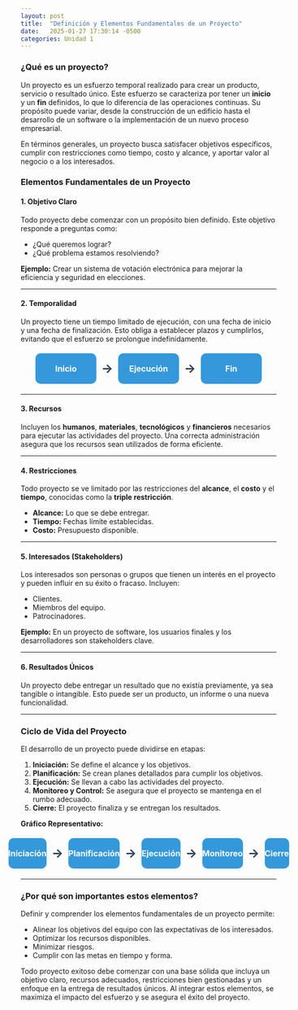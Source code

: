 ```yaml
---
layout: post
title:  "Definición y Elementos Fundamentales de un Proyecto"
date:   2025-01-27 17:30:14 -0500
categories: Unidad 1
---
```




### **¿Qué es un proyecto?**  
Un proyecto es un esfuerzo temporal realizado para crear un producto, servicio o resultado único. Este esfuerzo se caracteriza por tener un **inicio** y un **fin** definidos, lo que lo diferencia de las operaciones continuas. Su propósito puede variar, desde la construcción de un edificio hasta el desarrollo de un software o la implementación de un nuevo proceso empresarial.  

En términos generales, un proyecto busca satisfacer objetivos específicos, cumplir con restricciones como tiempo, costo y alcance, y aportar valor al negocio o a los interesados.  

### **Elementos Fundamentales de un Proyecto**  

#### **1. Objetivo Claro**  
Todo proyecto debe comenzar con un propósito bien definido. Este objetivo responde a preguntas como:  
- ¿Qué queremos lograr?  
- ¿Qué problema estamos resolviendo?  

**Ejemplo:** Crear un sistema de votación electrónica para mejorar la eficiencia y seguridad en elecciones.  

---

#### **2. Temporalidad**  
Un proyecto tiene un tiempo limitado de ejecución, con una fecha de inicio y una fecha de finalización. Esto obliga a establecer plazos y cumplirlos, evitando que el esfuerzo se prolongue indefinidamente.  


<div class="flow-diagram">
  <div class="box">
    <span>Inicio</span>
  </div>
  <div class="arrow">→</div>
  <div class="box">
    <span>Ejecución</span>
  </div>
  <div class="arrow">→</div>
  <div class="box">
    <span>Fin</span>
  </div>
</div>

<style>
  .flow-diagram {
    display: flex;
    align-items: center;
    justify-content: center;
    margin: 20px 0;
  }

  .box {
    display: flex;
    align-items: center;
    justify-content: center;
    width: 120px;
    height: 60px;
    background-color: #3498db;
    color: #fff;
    font-size: 16px;
    font-weight: bold;
    border-radius: 10px;
    text-align: center;
  }

  .arrow {
    margin: 0 10px;
    font-size: 24px;
    font-weight: bold;
    color: #2c3e50;
  }
</style>
---

#### **3. Recursos**  
Incluyen los **humanos**, **materiales**, **tecnológicos** y **financieros** necesarios para ejecutar las actividades del proyecto. Una correcta administración asegura que los recursos sean utilizados de forma eficiente.  

---

#### **4. Restricciones**  
Todo proyecto se ve limitado por las restricciones del **alcance**, el **costo** y el **tiempo**, conocidas como la **triple restricción**.  

- **Alcance:** Lo que se debe entregar.  
- **Tiempo:** Fechas límite establecidas.  
- **Costo:** Presupuesto disponible.  

---

#### **5. Interesados (Stakeholders)**  
Los interesados son personas o grupos que tienen un interés en el proyecto y pueden influir en su éxito o fracaso. Incluyen:  
- Clientes.  
- Miembros del equipo.  
- Patrocinadores.  

**Ejemplo:** En un proyecto de software, los usuarios finales y los desarrolladores son stakeholders clave.  

---

#### **6. Resultados Únicos**  
Un proyecto debe entregar un resultado que no existía previamente, ya sea tangible o intangible. Esto puede ser un producto, un informe o una nueva funcionalidad.  

---

### **Ciclo de Vida del Proyecto**  
El desarrollo de un proyecto puede dividirse en etapas:  

1. **Iniciación:** Se define el alcance y los objetivos.  
2. **Planificación:** Se crean planes detallados para cumplir los objetivos.  
3. **Ejecución:** Se llevan a cabo las actividades del proyecto.  
4. **Monitoreo y Control:** Se asegura que el proyecto se mantenga en el rumbo adecuado.  
5. **Cierre:** El proyecto finaliza y se entregan los resultados.  

**Gráfico Representativo:**  

<div class="flow-diagram">
  <div class="box">
    <span>Iniciación</span>
  </div>
  <div class="arrow">→</div>
  <div class="box">
    <span>Planificación</span>
  </div>
  <div class="arrow">→</div>
  <div class="box">
    <span>Ejecución</span>
  </div>
  <div class="arrow">→</div>
  <div class="box">
    <span>Monitoreo</span>
  </div>
  <div class="arrow">→</div>
  <div class="box">
    <span>Cierre</span>
  </div>
</div>

---

### **¿Por qué son importantes estos elementos?**  
Definir y comprender los elementos fundamentales de un proyecto permite:  
- Alinear los objetivos del equipo con las expectativas de los interesados.  
- Optimizar los recursos disponibles.  
- Minimizar riesgos.  
- Cumplir con las metas en tiempo y forma.  

Todo proyecto exitoso debe comenzar con una base sólida que incluya un objetivo claro, recursos adecuados, restricciones bien gestionadas y un enfoque en la entrega de resultados únicos. Al integrar estos elementos, se maximiza el impacto del esfuerzo y se asegura el éxito del proyecto.  
